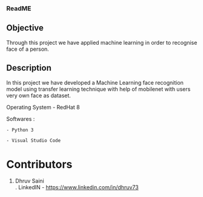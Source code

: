 ### ReadME

## Objective
Through this project we have applied machine learning in order to recognise face of a person.

## Description 
In this project we have developed a Machine Learning face recognition model using transfer learning technique with help of mobilenet with users very own face as dataset.

Operating System - RedHat 8

Softwares : 
	
	- Python 3
	
	- Visual Studio Code
	
	
# Contributors
1. Dhruv Saini  
     . LinkedIN - https://www.linkedin.com/in/dhruv73
